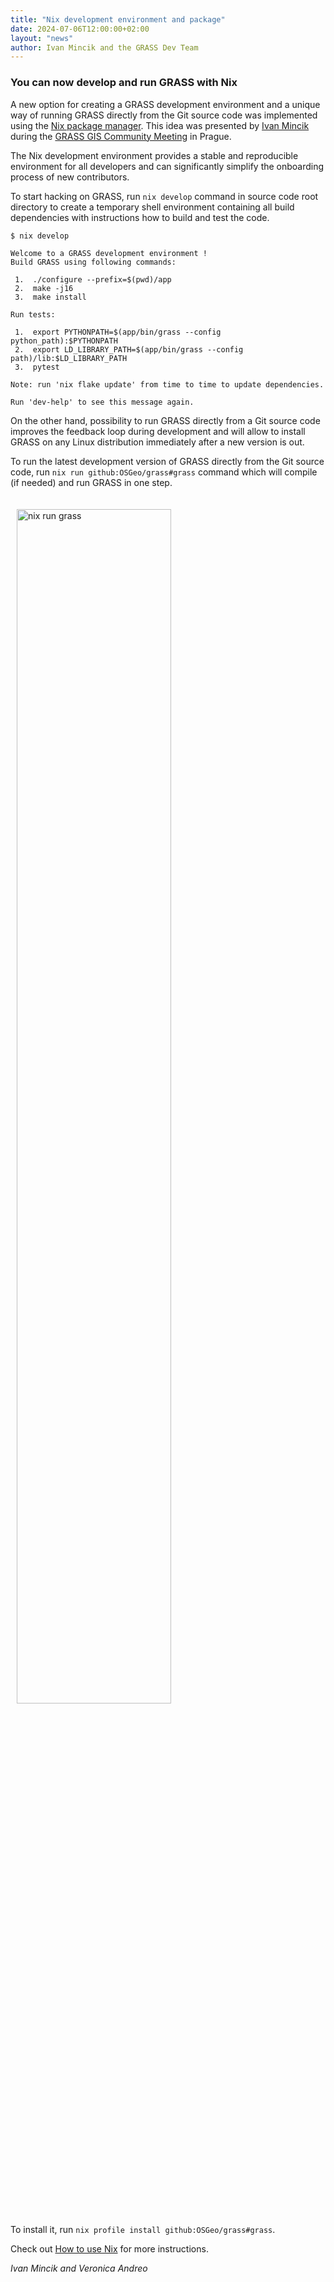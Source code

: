 ```yaml
---
title: "Nix development environment and package"
date: 2024-07-06T12:00:00+02:00
layout: "news"
author: Ivan Mincik and the GRASS Dev Team
---
```


### You can now develop and run GRASS with Nix

A new option for creating a GRASS development environment and a unique way
of running GRASS directly from the Git source code was implemented using the 
[Nix package manager](https://nixos.org/). This idea was presented by
[Ivan Mincik](https://github.com/imincik) during the
[GRASS GIS Community Meeting](https://grasswiki.osgeo.org/wiki/GRASS_Community_Meeting_Prague_2024)
in Prague.

The Nix development environment provides a stable and reproducible environment
for all developers and can significantly simplify the onboarding process of new
contributors.

To start hacking on GRASS, run `nix develop` command in source code root
directory to create a temporary shell environment containing all build
dependencies with instructions how to build and test the code.

```
$ nix develop

Welcome to a GRASS development environment !
Build GRASS using following commands:

 1.  ./configure --prefix=$(pwd)/app
 2.  make -j16
 3.  make install

Run tests:

 1.  export PYTHONPATH=$(app/bin/grass --config python_path):$PYTHONPATH
 2.  export LD_LIBRARY_PATH=$(app/bin/grass --config path)/lib:$LD_LIBRARY_PATH
 3.  pytest

Note: run 'nix flake update' from time to time to update dependencies.

Run 'dev-help' to see this message again. 
```  

On the other hand, possibility to run GRASS directly from a Git
source code improves the feedback loop during development and will allow to install
GRASS on any Linux distribution immediately after a new version is out.

To run the latest development version of GRASS directly from the Git source code, run
`nix run github:OSGeo/grass#grass` command which will compile (if needed) and
run GRASS in one step.

<a href="/images/news/nix-run-grass.png">
  <img src="/images/news/nix-run-grass.png" alt="nix run grass" title="Nix running GRASS"
   width="70%" style="float:center;padding-left:10px;padding-top:20px">
</a>

To install it, run `nix profile install github:OSGeo/grass#grass`.

Check out [How to use Nix](https://github.com/OSGeo/grass/blob/main/NIX.md) for more instructions.

*Ivan Mincik and Veronica Andreo*
